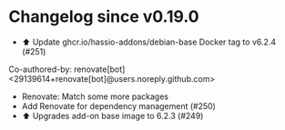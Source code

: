 # Changelog since v0.19.0
- ⬆️ Update ghcr.io/hassio-addons/debian-base Docker tag to v6.2.4 (#251)

Co-authored-by: renovate[bot] <29139614+renovate[bot]@users.noreply.github.com> 
- Renovate: Match some more packages 
- Add Renovate for dependency management (#250) 
- ⬆️ Upgrades add-on base image to 6.2.3 (#249) 
